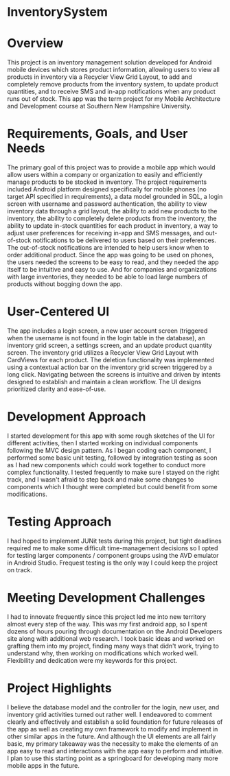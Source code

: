 # InventorySystem

# Overview
This project is an inventory management solution developed for Android mobile devices which stores product information, allowing users to view all products in inventory via a Recycler View Grid Layout, to add and completely remove products from the inventory system, to update product quantities, and to receive SMS and in-app notifications when any product runs out of stock.  This app was the term project for my Mobile Architecture and Development course at Southern New Hampshire University.  

# Requirements, Goals, and User Needs
The primary goal of this project was to provide a mobile app which would allow users within a company or organization to easily and efficiently manage products to be stocked in inventory.  The project requirements included Android platform designed specifically for mobile phones (no target API specified in requirements), a data model grounded in SQL, a login screen with username and password authentication, the ability to view inventory data through a grid layout, the ability to add new products to the inventory, the ability to completely delete products from the inventory, the ability to update in-stock quantities for each product in inventory, a way to adjust user preferences for receiving in-app and SMS messages, and out-of-stock notifications to be delivered to users based on their preferences.  The out-of-stock notifications are intended to help users know when to order additional product.  Since the app was going to be used on phones, the users needed the screens to be easy to read, and they needed the app itself to be intuitive and easy to use.  And for companies and organizations with large inventories, they needed to be able to load large numbers of products without bogging down the app.  

# User-Centered UI
The app includes a login screen, a new user account screen (triggered when the username is not found in the login table in the database), an inventory grid screen, a settings screen, and an update product quantity screen.  The inventory grid utilizes a Recycler View Grid Layout with CardViews for each product.  The deletion functionality was implemented using a contextual action bar on the inventory grid screen triggered by a long click.  Navigating between the screens is intuitive and driven by intents designed to establish and maintain a clean workflow.  The UI designs prioritized clarity and ease-of-use.

# Development Approach
I started development for this app with some rough sketches of the UI for different activities, then I started working on individual components following the MVC design pattern.  As I began coding each component, I performed some basic unit testing, followed by integration testing as soon as I had new components which could work together to conduct more complex functionality.  I tested frequently to make sure I stayed on the right track, and I wasn't afraid to step back and make some changes to components which I thought were completed but could benefit from some modifications.

# Testing Approach
I had hoped to implement JUNit tests during this project, but tight deadlines required me to make some difficult time-management decisions so I opted for testing larger components / component groups using the AVD emulator in Android Studio.  Frequest testing is the only way I could keep the project on track.  

# Meeting Development Challenges
I had to innovate frequently since this project led me into new territory almost every step of the way.  This was my first android app, so I spent dozens of hours pouring through documentation on the Android Developers site along with additional web research.  I took basic ideas and worked on grafting them into my project, finding many ways that didn't work, trying to understand why, then working on modifications which worked well.  Flexibility and dedication were my keywords for this project. 

# Project Highlights
I believe the database model and the controller for the login, new user, and inventory grid activities turned out rather well.  I endeavored to comment clearly and effectively and establish a solid foundation for future releases of the app as well as creating my own framework to modify and implement in other similar apps in the future.  And although the UI elements are all fairly basic, my primary takeaway was the necessity to make the elements of an app easy to read and interactions with the app easy to perform and intuitive.  I plan to use this starting point as a springboard for developing many more mobile apps in the future.  
